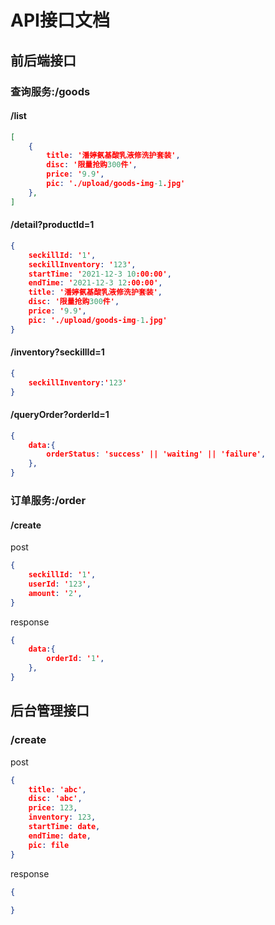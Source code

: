 # API接口文档

## 前后端接口

### 查询服务:/goods

#### /list

```json
[
    {
        title: '潘婷氨基酸乳液修洗护套装',
        disc: '限量抢购300件',
        price: '9.9',
        pic: './upload/goods-img-1.jpg'
    },
]
```

#### /detail?productId=1

```json
{
    seckillId: '1',
    seckillInventory: '123',
    startTime: '2021-12-3 10:00:00',
    endTime: '2021-12-3 12:00:00',
    title: '潘婷氨基酸乳液修洗护套装',
    disc: '限量抢购300件',
    price: '9.9',
    pic: './upload/goods-img-1.jpg'
}
```

#### /inventory?seckillId=1

```json
{
    seckillInventory:'123'
}
```

#### /queryOrder?orderId=1

```json
{
    data:{
        orderStatus: 'success' || 'waiting' || 'failure',
    },
}
```

### 订单服务:/order

#### /create

post

```json
{
    seckillId: '1',
    userId: '123',
    amount: '2',
}
```

response

```json
{
    data:{
        orderId: '1',
    },
}
```

## 后台管理接口

### /create

post

```json
{
    title: 'abc',
    disc: 'abc',
    price: 123,
    inventory: 123,
    startTime: date,
    endTime: date,
    pic: file
}
```

response

```json
{
    
}
```

